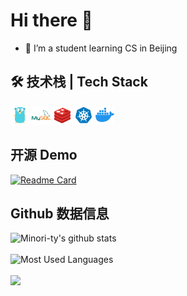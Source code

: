 # Hi there 👋

- 🌱 I’m a student learning CS in Beijing

<!--
**PanYuHaa/PanYuHaa** is a ✨ _special_ ✨ repository because its `README.md` (this file) appears on your GitHub profile.

Here are some ideas to get you started:

- 🔭 I’m currently working on ...
- 🌱 I’m currently learning ...
- 👯 I’m looking to collaborate on ...
- 🤔 I’m looking for help with ...
- 💬 Ask me about ...
- 📫 How to reach me: ...
- 😄 Pronouns: ...
- ⚡ Fun fact: ...
-->

## 🛠 技术栈 | Tech Stack

<a href="https://golang.google.cn"><code><img height="30" src="./images/golang.png"></code></a>
<a href="https://www.mysql.com"><code><img height="30" src="./images/mysql.png"></code></a>
<a href="https://redis.io"><code><img height="30" src="./images/redis.png"></code></a>
<a href="https://kubernetes.io"><code><img height="30" src="./images/kubernetes.png"></code></a>
<a href="https://www.docker.com"><code><img height="30" src="./images/docker.png"></code></a>

## 开源 Demo
[![Readme Card](https://github-readme-stats.vercel.app/api/pin/?username=PanYuHaa&repo=dousheng-project&theme=tokyonight)](https://github.com/PanYuHaa/dousheng-project.git)

## Github 数据信息

![Minori-ty's github stats](https://github-readme-stats.vercel.app/api?username=PanYuHaa&show_icons=true&theme=tokyonight)
<br></br>
![Most Used Languages](https://github-readme-stats.vercel.app/api/top-langs/?username=PanYuHaa&hide=javascript,html,css&theme=tokyonight)
<br></br>
[![](https://activity-graph.herokuapp.com/graph?username=PanYuHaa&theme=react-dark)](https://github.com/ashutosh00710/github-readme-activity-graph)
